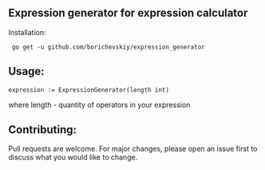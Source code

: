 ## Expression generator for expression calculator

Installation:

``` go get -u github.com/borichevskiy/expression_generator```

## Usage:

```expression := ExpressionGenerator(length int)```

where length - quantity of operators in your expression

## Contributing:

Pull requests are welcome. For major changes, please open an issue first to discuss what you would like to change.

